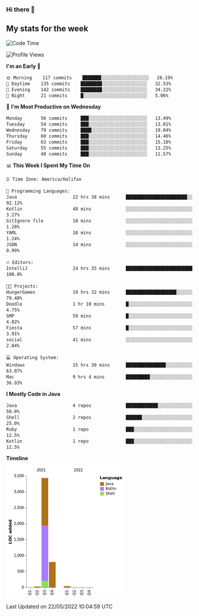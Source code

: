 ### Hi there 👋

## My stats for the week
<!--START_SECTION:waka-->
![Code Time](http://img.shields.io/badge/Code%20Time-221%20hrs%2038%20mins-blue)

![Profile Views](http://img.shields.io/badge/Profile%20Views-1-blue)

**I'm an Early 🐤** 

```text
🌞 Morning    117 commits    ███████░░░░░░░░░░░░░░░░░░   28.19% 
🌆 Daytime    135 commits    ████████░░░░░░░░░░░░░░░░░   32.53% 
🌃 Evening    142 commits    ████████░░░░░░░░░░░░░░░░░   34.22% 
🌙 Night      21 commits     █░░░░░░░░░░░░░░░░░░░░░░░░   5.06%

```
📅 **I'm Most Productive on Wednesday** 

```text
Monday       56 commits     ███░░░░░░░░░░░░░░░░░░░░░░   13.49% 
Tuesday      54 commits     ███░░░░░░░░░░░░░░░░░░░░░░   13.01% 
Wednesday    79 commits     ████░░░░░░░░░░░░░░░░░░░░░   19.04% 
Thursday     60 commits     ███░░░░░░░░░░░░░░░░░░░░░░   14.46% 
Friday       63 commits     ███░░░░░░░░░░░░░░░░░░░░░░   15.18% 
Saturday     55 commits     ███░░░░░░░░░░░░░░░░░░░░░░   13.25% 
Sunday       48 commits     ███░░░░░░░░░░░░░░░░░░░░░░   11.57%

```


📊 **This Week I Spent My Time On** 

```text
⌚︎ Time Zone: America/Halifax

💬 Programming Languages: 
Java                     22 hrs 38 mins      ███████████████████████░░   92.12% 
Kotlin                   48 mins             ░░░░░░░░░░░░░░░░░░░░░░░░░   3.27% 
GitIgnore file           18 mins             ░░░░░░░░░░░░░░░░░░░░░░░░░   1.28% 
YAML                     18 mins             ░░░░░░░░░░░░░░░░░░░░░░░░░   1.24% 
JSON                     14 mins             ░░░░░░░░░░░░░░░░░░░░░░░░░   0.99%

🔥 Editors: 
IntelliJ                 24 hrs 35 mins      █████████████████████████   100.0%

🐱‍💻 Projects: 
HungerGames              19 hrs 32 mins      ███████████████████░░░░░░   79.48% 
Doodle                   1 hr 10 mins        █░░░░░░░░░░░░░░░░░░░░░░░░   4.75% 
SMP                      59 mins             █░░░░░░░░░░░░░░░░░░░░░░░░   4.02% 
Fiesta                   57 mins             █░░░░░░░░░░░░░░░░░░░░░░░░   3.91% 
social                   41 mins             ░░░░░░░░░░░░░░░░░░░░░░░░░   2.84%

💻 Operating System: 
Windows                  15 hrs 30 mins      ███████████████░░░░░░░░░░   63.07% 
Mac                      9 hrs 4 mins        █████████░░░░░░░░░░░░░░░░   36.93%

```

**I Mostly Code in Java** 

```text
Java                     4 repos             ████████████░░░░░░░░░░░░░   50.0% 
Shell                    2 repos             ██████░░░░░░░░░░░░░░░░░░░   25.0% 
Ruby                     1 repo              ███░░░░░░░░░░░░░░░░░░░░░░   12.5% 
Kotlin                   1 repo              ███░░░░░░░░░░░░░░░░░░░░░░   12.5%

```


**Timeline**

![Chart not found](https://raw.githubusercontent.com/lyndseyy/lyndseyy/main/charts/bar_graph.png) 


 Last Updated on 22/05/2022 10:04:59 UTC
<!--END_SECTION:waka-->